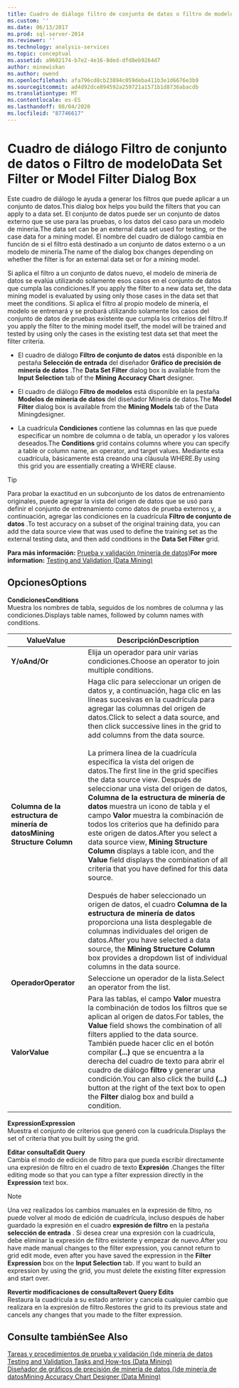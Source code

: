 ```yaml
---
title: Cuadro de diálogo filtro de conjunto de datos o filtro de modelo | Microsoft Docs
ms.custom: ''
ms.date: 06/13/2017
ms.prod: sql-server-2014
ms.reviewer: ''
ms.technology: analysis-services
ms.topic: conceptual
ms.assetid: a9602174-b7e2-4e16-8ded-dfd8eb9264d7
author: minewiskan
ms.author: owend
ms.openlocfilehash: afa796cd8cb23894c059deba411b3e1d6676e3b9
ms.sourcegitcommit: ad4d92dce894592a259721a1571b1d8736abacdb
ms.translationtype: MT
ms.contentlocale: es-ES
ms.lasthandoff: 08/04/2020
ms.locfileid: "87746617"
---
```

# <a name="data-set-filter-or-model-filter-dialog-box"></a><span data-ttu-id="0e725-102">Cuadro de diálogo Filtro de conjunto de datos o Filtro de modelo</span><span class="sxs-lookup"><span data-stu-id="0e725-102">Data Set Filter or Model Filter Dialog Box</span></span>
  <span data-ttu-id="0e725-103">Este cuadro de diálogo le ayuda a generar los filtros que puede aplicar a un conjunto de datos.</span><span class="sxs-lookup"><span data-stu-id="0e725-103">This dialog box helps you build the filters that you can apply to a data set.</span></span>  <span data-ttu-id="0e725-104">El conjunto de datos puede ser un conjunto de datos externo que se use para las pruebas, o los datos del caso para un modelo de minería.</span><span class="sxs-lookup"><span data-stu-id="0e725-104">The data set can be an external data set used for testing, or the case data for a mining model.</span></span> <span data-ttu-id="0e725-105">El nombre del cuadro de diálogo cambia en función de si el filtro está destinado a un conjunto de datos externo o a un modelo de minería.</span><span class="sxs-lookup"><span data-stu-id="0e725-105">The name of the dialog box changes depending on whether the filter is for an external data set or for a mining model.</span></span>  
  
 <span data-ttu-id="0e725-106">Si aplica el filtro a un conjunto de datos nuevo, el modelo de minería de datos se evalúa utilizando solamente esos casos en el conjunto de datos que cumpla las condiciones.</span><span class="sxs-lookup"><span data-stu-id="0e725-106">If you apply the filter to a new data set, the data mining model is evaluated by using only those cases in the data set that meet the conditions.</span></span> <span data-ttu-id="0e725-107">Si aplica el filtro al propio modelo de minería, el modelo se entrenará y se probará utilizando solamente los casos del conjunto de datos de pruebas existente que cumpla los criterios del filtro.</span><span class="sxs-lookup"><span data-stu-id="0e725-107">If you apply the filter to the mining model itself, the model will be trained and tested by using only the cases in the existing test data set that meet the filter criteria.</span></span>  
  
-   <span data-ttu-id="0e725-108">El cuadro de diálogo **Filtro de conjunto de datos** está disponible en la pestaña **Selección de entrada** del diseñador **Gráfico de precisión de minería de datos** .</span><span class="sxs-lookup"><span data-stu-id="0e725-108">The **Data Set Filter** dialog box is available from the **Input Selection** tab of the **Mining Accuracy Chart** designer.</span></span>  
  
-   <span data-ttu-id="0e725-109">El cuadro de diálogo **Filtro de modelos** está disponible en la pestaña **Modelos de minería de datos** del diseñador Minería de datos.</span><span class="sxs-lookup"><span data-stu-id="0e725-109">The **Model Filter** dialog box is available from the **Mining Models** tab of the Data Miningdesigner.</span></span>  
  
-   <span data-ttu-id="0e725-110">La cuadrícula **Condiciones** contiene las columnas en las que puede especificar un nombre de columna o de tabla, un operador y los valores deseados.</span><span class="sxs-lookup"><span data-stu-id="0e725-110">The **Conditions** grid contains columns where you can specify a table or column name, an operator, and target values.</span></span> <span data-ttu-id="0e725-111">Mediante esta cuadrícula, básicamente está creando una cláusula WHERE.</span><span class="sxs-lookup"><span data-stu-id="0e725-111">By using this grid you are essentially creating a WHERE clause.</span></span>  
  
> [!TIP]  
>  <span data-ttu-id="0e725-112"> Para probar la exactitud en un subconjunto de los datos de entrenamiento originales, puede agregar la vista del origen de datos que se usó para definir el conjunto de entrenamiento como datos de prueba externos y, a continuación, agregar las condiciones en la cuadrícula **Filtro de conjunto de datos** .</span><span class="sxs-lookup"><span data-stu-id="0e725-112">To test accuracy on a subset of the original training data, you can add the data source view that was used to define the training set as the external testing data, and then add conditions in the **Data Set Filter** grid.</span></span>  
  
 <span data-ttu-id="0e725-113">**Para más información:** [Prueba y validación &#40;minería de datos&#41;](data-mining/testing-and-validation-data-mining.md)</span><span class="sxs-lookup"><span data-stu-id="0e725-113">**For more information:** [Testing and Validation &#40;Data Mining&#41;](data-mining/testing-and-validation-data-mining.md)</span></span>  
  
## <a name="options"></a><span data-ttu-id="0e725-114">Opciones</span><span class="sxs-lookup"><span data-stu-id="0e725-114">Options</span></span>  
 <span data-ttu-id="0e725-115">**Condiciones**</span><span class="sxs-lookup"><span data-stu-id="0e725-115">**Conditions**</span></span>  
 <span data-ttu-id="0e725-116">Muestra los nombres de tabla, seguidos de los nombres de columna y las condiciones.</span><span class="sxs-lookup"><span data-stu-id="0e725-116">Displays table names, followed by column names with conditions.</span></span>  
  
|<span data-ttu-id="0e725-117">Value</span><span class="sxs-lookup"><span data-stu-id="0e725-117">Value</span></span>|<span data-ttu-id="0e725-118">Descripción</span><span class="sxs-lookup"><span data-stu-id="0e725-118">Description</span></span>|  
|-----------|-----------------|  
|<span data-ttu-id="0e725-119">**Y/o**</span><span class="sxs-lookup"><span data-stu-id="0e725-119">**And/Or**</span></span>|<span data-ttu-id="0e725-120">Elija un operador para unir varias condiciones.</span><span class="sxs-lookup"><span data-stu-id="0e725-120">Choose an operator to join multiple conditions.</span></span>|  
|<span data-ttu-id="0e725-121">**Columna de la estructura de minería de datos**</span><span class="sxs-lookup"><span data-stu-id="0e725-121">**Mining Structure Column**</span></span>|<span data-ttu-id="0e725-122">Haga clic para seleccionar un origen de datos y, a continuación, haga clic en las líneas sucesivas en la cuadrícula para agregar las columnas del origen de datos.</span><span class="sxs-lookup"><span data-stu-id="0e725-122">Click to select a data source, and then click successive lines in the grid to add columns from the data source.</span></span><br /><br /> <span data-ttu-id="0e725-123">La primera línea de la cuadrícula especifica la vista del origen de datos.</span><span class="sxs-lookup"><span data-stu-id="0e725-123">The first line in the grid specifies the data source view.</span></span> <span data-ttu-id="0e725-124">Después de seleccionar una vista del origen de datos, **Columna de la estructura de minería de datos** muestra un icono de tabla y el campo **Valor** muestra la combinación de todos los criterios que ha definido para este origen de datos.</span><span class="sxs-lookup"><span data-stu-id="0e725-124">After you select a data source view, **Mining Structure Column** displays a table icon, and the **Value** field displays the combination of all criteria that you have defined for this data source.</span></span><br /><br /> <span data-ttu-id="0e725-125">Después de haber seleccionado un origen de datos, el cuadro **Columna de la estructura de minería de datos** proporciona una lista desplegable de columnas individuales del origen de datos.</span><span class="sxs-lookup"><span data-stu-id="0e725-125">After you have selected a data source, the **Mining Structure Column** box provides a dropdown list of individual columns in the data source.</span></span>|  
|<span data-ttu-id="0e725-126">**Operador**</span><span class="sxs-lookup"><span data-stu-id="0e725-126">**Operator**</span></span>|<span data-ttu-id="0e725-127">Seleccione un operador de la lista.</span><span class="sxs-lookup"><span data-stu-id="0e725-127">Select an operator from the list.</span></span>|  
|<span data-ttu-id="0e725-128">**Valor**</span><span class="sxs-lookup"><span data-stu-id="0e725-128">**Value**</span></span>|<span data-ttu-id="0e725-129">Para las tablas, el campo **Valor** muestra la combinación de todos los filtros que se aplican al origen de datos.</span><span class="sxs-lookup"><span data-stu-id="0e725-129">For tables, the **Value** field shows the combination of all filters applied to the data source.</span></span> <span data-ttu-id="0e725-130">También puede hacer clic en el botón compilar **(...)** que se encuentra a la derecha del cuadro de texto para abrir el cuadro de diálogo **filtro** y generar una condición.</span><span class="sxs-lookup"><span data-stu-id="0e725-130">You can also click the build **(...)** button at the right of the text box to open the **Filter** dialog box and build a condition.</span></span>|  
  
 <span data-ttu-id="0e725-131">**Expression**</span><span class="sxs-lookup"><span data-stu-id="0e725-131">**Expression**</span></span>  
 <span data-ttu-id="0e725-132">Muestra el conjunto de criterios que generó con la cuadrícula.</span><span class="sxs-lookup"><span data-stu-id="0e725-132">Displays the set of criteria that you built by using the grid.</span></span>  
  
 <span data-ttu-id="0e725-133">**Editar consulta**</span><span class="sxs-lookup"><span data-stu-id="0e725-133">**Edit Query**</span></span>  
 <span data-ttu-id="0e725-134">Cambia el modo de edición de filtro para que pueda escribir directamente una expresión de filtro en el cuadro de texto **Expresión** .</span><span class="sxs-lookup"><span data-stu-id="0e725-134">Changes the filter editing mode so that you can type a filter expression directly in the **Expression** text box.</span></span>  
  
> [!NOTE]  
>  <span data-ttu-id="0e725-135">Una vez realizados los cambios manuales en la expresión de filtro, no puede volver al modo de edición de cuadrícula, incluso después de haber guardado la expresión en el cuadro **expresión de filtro** en la pestaña **selección de entrada** . Si desea crear una expresión con la cuadrícula, debe eliminar la expresión de filtro existente y empezar de nuevo.</span><span class="sxs-lookup"><span data-stu-id="0e725-135">After you have made manual changes to the filter expression, you cannot return to grid edit mode, even after you have saved the expression in the **Filter Expression** box on the **Input Selection** tab. If you want to build an expression by using the grid, you must delete the existing filter expression and start over.</span></span>  
  
 <span data-ttu-id="0e725-136">**Revertir modificaciones de consulta**</span><span class="sxs-lookup"><span data-stu-id="0e725-136">**Revert Query Edits**</span></span>  
 <span data-ttu-id="0e725-137">Restaura la cuadrícula a su estado anterior y cancela cualquier cambio que realizara en la expresión de filtro.</span><span class="sxs-lookup"><span data-stu-id="0e725-137">Restores the grid to its previous state and cancels any changes that you made to the filter expression.</span></span>  
  
## <a name="see-also"></a><span data-ttu-id="0e725-138">Consulte también</span><span class="sxs-lookup"><span data-stu-id="0e725-138">See Also</span></span>  
 <span data-ttu-id="0e725-139">[Tareas y procedimientos de prueba y validación &#40;&#41;de minería de datos](data-mining/testing-and-validation-tasks-and-how-tos-data-mining.md) </span><span class="sxs-lookup"><span data-stu-id="0e725-139">[Testing and Validation Tasks and How-tos &#40;Data Mining&#41;](data-mining/testing-and-validation-tasks-and-how-tos-data-mining.md) </span></span>  
 [<span data-ttu-id="0e725-140">Diseñador de gráficos de precisión de minería de datos &#40;&#41;de minería de datos</span><span class="sxs-lookup"><span data-stu-id="0e725-140">Mining Accuracy Chart Designer &#40;Data Mining&#41;</span></span>](mining-accuracy-chart-designer-data-mining.md)  
  
  
